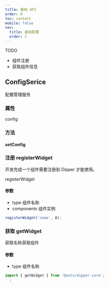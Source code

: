 ```yaml
---
title: 基础 API
order: 0
toc: content
mobile: false
nav:
  title: 基础配置
  order: 2
---
```


TODO

- 组件注册
- 获取组件信息

## ConfigSerice

配置管理服务

### 属性

config

### 方法

#### setConfig

### 注册 registerWidget

开发完成一个组件需要注册到 Dipper 才能使用。

registerWidget

#### 参数

- type 组件名称
- components 组件实例

```js
registerWidget('name', A);
```

### 获取 getWidget

获取名称获取组件

#### 参数

- type 组件名称

```ts
import { getWidget } from '@antv/dipper-core';
``;
```
